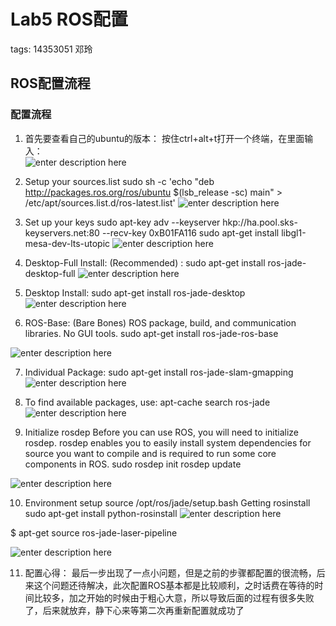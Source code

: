 # Lab5 ROS配置
tags: 14353051 邓玲


## ROS配置流程

### 配置流程
1.	首先要查看自己的ubuntu的版本：
按住ctrl+alt+t打开一个终端，在里面输入：  
![enter description here][1]

2. Setup your sources.list
 sudo sh -c 'echo "deb http://packages.ros.org/ros/ubuntu $(lsb_release -sc) main" > /etc/apt/sources.list.d/ros-latest.list'
 ![enter description here][2]

3. Set up your keys
  sudo apt-key adv --keyserver hkp://ha.pool.sks-keyservers.net:80 --recv-key 0xB01FA116
  sudo apt-get install libgl1-mesa-dev-lts-utopic
  ![enter description here][3]

4.  Desktop-Full Install: (Recommended) : 
 sudo apt-get install ros-jade-desktop-full
 ![enter description here][4]

5. Desktop Install:
 sudo apt-get install ros-jade-desktop
 ![enter description here][5]

6. ROS-Base: (Bare Bones) ROS package, build, and communication libraries. No GUI tools. 
 sudo apt-get install ros-jade-ros-base

 ![enter description here][6]

7. Individual Package:
 sudo apt-get install ros-jade-slam-gmapping
 ![enter description here][7]

8. To find available packages, use: 
 apt-cache search ros-jade
 ![enter description here][8]

9. Initialize rosdep
 Before you can use ROS, you will need to initialize rosdep. rosdep enables you to easily install system dependencies for source you want to compile and is required to run some core components in ROS. 
 sudo rosdep init
 rosdep update
 
 ![enter description here][9]

10. Environment setup
 source /opt/ros/jade/setup.bash
 Getting rosinstall
 sudo apt-get install python-rosinstall
 ![enter description here][10]
 
 $ apt-get source ros-jade-laser-pipeline
 
 ![enter description here][11]
 
11. 配置心得：
     最后一步出现了一点小问题，但是之前的步骤都配置的很流畅，后来这个问题还待解决，此次配置ROS基本都是比较顺利，之时话费在等待的时间比较多，加之开始的时候由于粗心大意，所以导致后面的过程有很多失败了，后来就放弃，静下心来等第二次再重新配置就成功了


  [1]: http://7xrn7f.com1.z0.glb.clouddn.com/16-11-7/6667840.jpg
  [2]: http://7xrn7f.com1.z0.glb.clouddn.com/16-11-7/84820975.jpg
  [3]: http://7xrn7f.com1.z0.glb.clouddn.com/16-11-7/84820975.jpg
  [4]: http://7xrn7f.com1.z0.glb.clouddn.com/16-11-7/16993558.jpg
  [5]: http://7xrn7f.com1.z0.glb.clouddn.com/16-11-7/8925013.jpg
  [6]: http://7xrn7f.com1.z0.glb.clouddn.com/16-11-7/61338893.jpg
  [7]: http://7xrn7f.com1.z0.glb.clouddn.com/16-11-7/50982846.jpg
  [8]: http://7xrn7f.com1.z0.glb.clouddn.com/16-11-7/61395617.jpg
  [9]: http://7xrn7f.com1.z0.glb.clouddn.com/16-11-7/3841229.jpg
  [10]: http://7xrn7f.com1.z0.glb.clouddn.com/16-11-7/2435380.jpg
  [11]: http://7xrn7f.com1.z0.glb.clouddn.com/16-11-7/20749732.jpg
